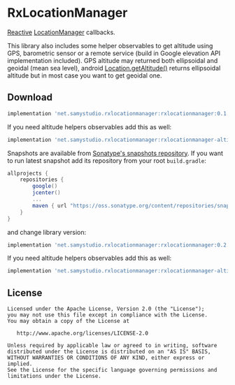 RxLocationManager
=================
[Reactive](https://github.com/ReactiveX/RxJava) [LocationManager](https://developer.android.com/reference/android/location/LocationManager) callbacks.

This library also includes some helper observables to get altitude using GPS, barometric sensor or a remote service (build in Google elevation API implementation included).
GPS altitude may returned both ellipsoidal and geoidal (mean sea level), android [Location.getAltitude()](https://developer.android.com/reference/android/location/Location.html#getAltitude()) returns ellipsoidal altitude but in most case you want to get geoidal one.

Download
--------
```groovy
implementation 'net.samystudio.rxlocationmanager:rxlocationmanager:0.1.0'
```
If you need altitude helpers observables add this as well:
```groovy
implementation 'net.samystudio.rxlocationmanager:rxlocationmanager-altitude:0.1.0'
```

Snapshots are available from [Sonatype's snapshots repository](https://oss.sonatype.org/content/repositories/snapshots/).
If you want to run latest snapshot add its repository from your root `build.gradle`:
```groovy
allprojects {
    repositories {
        google()
        jcenter()
        ...
        maven { url "https://oss.sonatype.org/content/repositories/snapshots" }
    }
}
```
and change library version:

```groovy
implementation 'net.samystudio.rxlocationmanager:rxlocationmanager:0.2.0-SNAPSHOT'
```
If you need altitude helpers observables add this as well:
```groovy
implementation 'net.samystudio.rxlocationmanager:rxlocationmanager-altitude:0.2.0-SNAPSHOT'
```

License
-------

    Licensed under the Apache License, Version 2.0 (the "License");
    you may not use this file except in compliance with the License.
    You may obtain a copy of the License at

       http://www.apache.org/licenses/LICENSE-2.0

    Unless required by applicable law or agreed to in writing, software
    distributed under the License is distributed on an "AS IS" BASIS,
    WITHOUT WARRANTIES OR CONDITIONS OF ANY KIND, either express or implied.
    See the License for the specific language governing permissions and
    limitations under the License.
